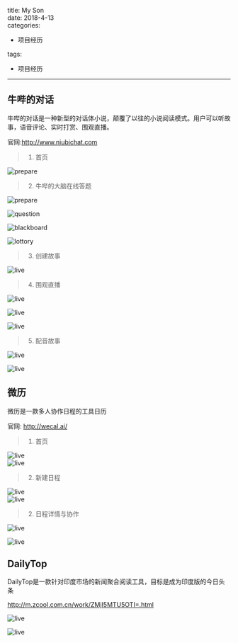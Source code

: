 title: My Son    
date: 2018-4-13     
categories:    
- 项目经历    
       
       
       
tags:       
- 项目经历    
    

------
## 牛哔的对话

牛哔的对话是一种新型的对话体小说，颠覆了以往的小说阅读模式。用户可以听故事，语音评论、实时打赏、围观直播。 

官网:http://www.niubichat.com   

> 1. 首页  

![prepare](https://github.com/liuyicheng3/learning-summary/blob/master/history/bibi_main_0.jpeg?raw=true) 


> 2. 牛哔的大脑在线答题

![prepare](https://github.com/liuyicheng3/learning-summary/blob/master/history/bibi_arena_0.png?raw=true) 

![question](https://github.com/liuyicheng3/learning-summary/blob/master/history/bibi_arena_1.png?raw=true)  

![blackboard](https://github.com/liuyicheng3/learning-summary/blob/master/history/bibi_arena_2.png?raw=true)

![lottory](https://github.com/liuyicheng3/learning-summary/blob/master/history/bibi_arena_3.png?raw=true)  

> 3. 创建故事

![live](https://github.com/liuyicheng3/learning-summary/blob/master/history/bibi_create_0.jpeg?raw=true) 


> 4. 围观直播    

![live](https://github.com/liuyicheng3/learning-summary/blob/master/history/bibi_live_0.png?raw=true) 

![live](https://github.com/liuyicheng3/learning-summary/blob/master/history/bibi_live_1.png?raw=true) 

![live](https://github.com/liuyicheng3/learning-summary/blob/master/history/bibi_live_2.jpeg?raw=true) 

> 5. 配音故事   

![live](https://github.com/liuyicheng3/learning-summary/blob/master/history/bibi_review_0.jpeg?raw=true) 

![live](https://github.com/liuyicheng3/learning-summary/blob/master/history/bibi_review_1.jpeg?raw=true) 

## 微历

微历是一款多人协作日程的工具日历

官网: http://wecal.ai/

> 1. 首页   

![live](https://github.com/liuyicheng3/learning-summary/blob/master/history/wecal_04.jpeg?raw=true)   
![live](https://github.com/liuyicheng3/learning-summary/blob/master/history/wecal_05.jpeg?raw=true)  

> 2. 新建日程  

![live](https://github.com/liuyicheng3/learning-summary/blob/master/history/wecal_00.png?raw=true)   
![live](https://github.com/liuyicheng3/learning-summary/blob/master/history/wecal_01.png?raw=true)  

> 2. 日程详情与协作   

![live](https://github.com/liuyicheng3/learning-summary/blob/master/history/wecal_02.jpeg?raw=true)  

![live](https://github.com/liuyicheng3/learning-summary/blob/master/history/wecal_03.jpeg?raw=true)


## DailyTop

DailyTop是一款针对印度市场的新闻聚合阅读工具，目标是成为印度版的今日头条   

http://m.zcool.com.cn/work/ZMjI5MTU5OTI=.html

![live](https://github.com/liuyicheng3/learning-summary/blob/master/history/DailyTop_0.png?raw=true) 

![live](https://github.com/liuyicheng3/learning-summary/blob/master/history/DailyTop_1.png?raw=true)

